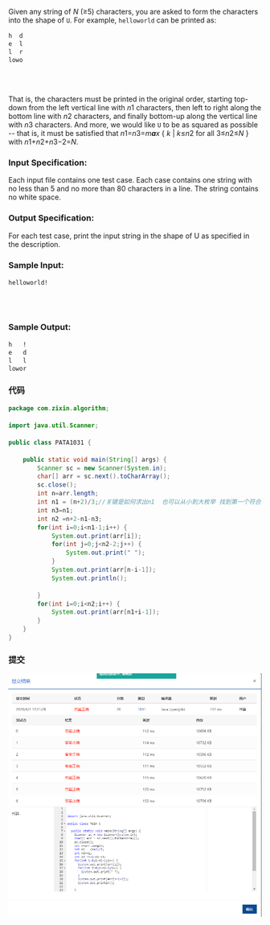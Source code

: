 Given any string of *N* (≥5) characters, you are asked to form the characters into the shape of `U`. For example, `helloworld` can be printed as:

```
h  d
e  l
l  r
lowo

      
    
```

That is, the characters must be printed in the original order, starting top-down from the left vertical line with *n*1 characters, then left to right along the bottom line with *n*2 characters, and finally bottom-up along the vertical line with *n*3 characters. And more, we would like `U` to be as squared as possible -- that is, it must be satisfied that *n*1=*n*3=*m**a**x* { *k* | *k*≤*n*2 for all 3≤*n*2≤*N* } with *n*1+*n*2+*n*3−2=*N*.

### Input Specification:

Each input file contains one test case. Each case contains one string with no less than 5 and no more than 80 characters in a line. The string contains no white space.

### Output Specification:

For each test case, print the input string in the shape of U as specified in the description.

### Sample Input:

```in
helloworld!

      
    
```

### Sample Output:

```out
h   !
e   d
l   l
lowor
```

### 代码

```java
package com.zixin.algorithm;

import java.util.Scanner;

public class PATA1031 {

	public static void main(String[] args) {
		Scanner sc = new Scanner(System.in);
		char[] arr = sc.next().toCharArray();
		sc.close();
		int n=arr.length;
		int n1 = (n+2)/3;//关键是如何求出n1  也可以从小到大枚举 找到第一个符合条件的值
		int n3=n1;
		int n2 =n+2-n1-n3;
		for(int i=0;i<n1-1;i++) {
			System.out.print(arr[i]);
			for(int j=0;j<n2-2;j++) {
				System.out.print(" ");
			}
			System.out.print(arr[n-i-1]);
			System.out.println();
			
		}
		for(int i=0;i<n2;i++) {
			System.out.print(arr[n1+i-1]);
		}
	}
}

```

### 提交

![PATA1031提交](image/PATA1031提交.png)